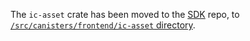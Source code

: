 The `ic-asset` crate has been moved to the [SDK](https://github.com/dfinity/sdk) repo, to [`/src/canisters/frontend/ic-asset` directory](https://github.com/dfinity/sdk/tree/master/src/canisters/frontend/ic-asset).
